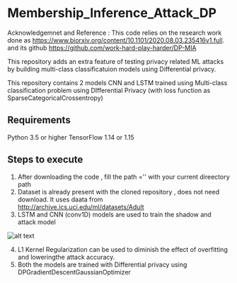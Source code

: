 # Membership_Inference_Attack_DP

Acknowledgemnet and Reference : This code relies on the research work done as https://www.biorxiv.org/content/10.1101/2020.08.03.235416v1.full. and its github https://github.com/work-hard-play-harder/DP-MIA

This repository adds an extra feature of testing privacy related ML attacks by building multi-class classificatuion models using Differential privacy.

This repository contains 2 models CNN and LSTM trained using Multi-class classification problem using DIfferential Privacy (with loss function as SparseCategoricalCrossentropy)

Requirements
------------
Python 3.5 or higher 
TensorFlow 1.14 or 1.15


Steps to execute
-----------------

1. After downloading the code , fill the path ='' with your current direectory path
2. Dataset is already present with the cloned repository , does not need download. It uses daata from http://archive.ics.uci.edu/ml/datasets/Adult
3. LSTM and CNN (conv1D) models are used to train the shadow and attack model

![alt text](https://i1.wp.com/miro.medium.com/max/3160/1*86qGRsUqBfV2wMh13OJ2Rw.png?w=525&ssl=1)

4. L1 Kernel Regularization can be used to diminish the effect of overfitting and loweringthe attack accuracy.
5. Both the models are trained with Differential privacy using DPGradientDescentGaussianOptimizer
